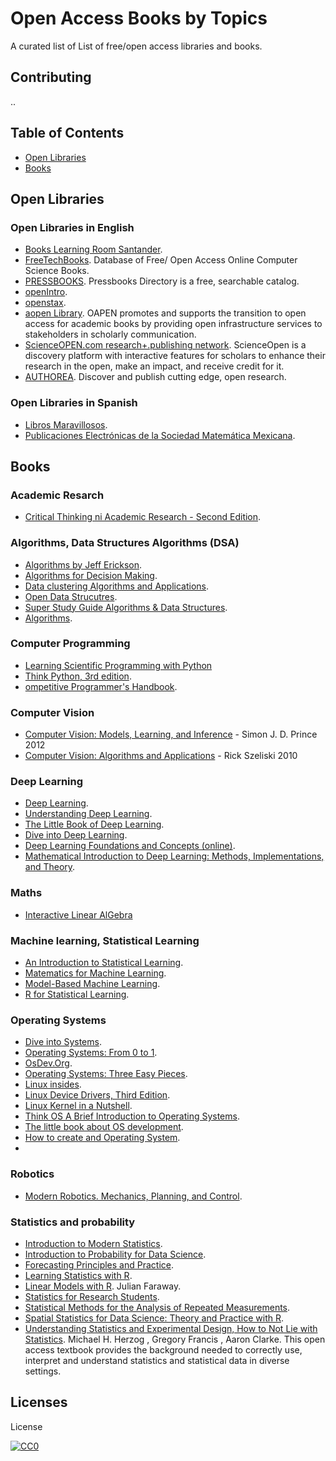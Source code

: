 # Open Access Books by Topics

A curated list of List of free/open access libraries and books.

## Contributing

..

## Table of Contents

- [Open Libraries](#open-libraries)
- [Books](#books)

## Open Libraries

### Open Libraries in English
* [Books Learning Room Santander](https://learningroom.becas-santander.com/).
* [FreeTechBooks](http://www.freetechbooks.com/). Database of Free/ Open Access Online Computer Science Books.
* [PRESSBOOKS](https://pressbooks.directory/). Pressbooks Directory is a free, searchable catalog.
* [openIntro](https://www.openintro.org/).
* [openstax](https://openstax.org/).
* [aopen Library](https://library.oapen.org). OAPEN promotes and supports the transition to open access for academic books by providing open infrastructure services to stakeholders in scholarly communication.
* [ScienceOPEN.com research+.publishing network](https://www.scienceopen.com/). ScienceOpen is a discovery platform with interactive features for scholars to enhance their research in the open, make an impact, and receive credit for it.
* [AUTHOREA](https://www.authorea.com/). Discover and publish cutting edge, open research.

### Open Libraries in Spanish
* [Libros Maravillosos](http://www.librosmaravillosos.com).
* [Publicaciones Electrónicas de la Sociedad Matemática Mexicana](https://www.pesmm.org.mx/).


## Books

### Academic Resarch
* [Critical Thinking ni Academic Research - Second Edition](https://minnstate.pressbooks.pub/ctar2/).


### Algorithms, Data Structures Algorithms (DSA)
* [Algorithms by Jeff Erickson](https://jeffe.cs.illinois.edu/teaching/algorithms/).
* [Algorithms for Decision Making](https://algorithmsbook.com/).
* [Data clustering Algorithms and Applications](https://haralick.org/ML/data_clustering.pdf).
* [Open Data Strucutres](http://opendatastructures.org/).
* [Super Study Guide Algorithms & Data Structures](https://superstudy.guide/algorithms-data-structures/).
* [Algorithms](https://labuladong.gitbook.io/algo-en).

### Computer Programming
* [Learning Scientific Programming with Python](https://scipython.com/about/the-book/)
* [Think Python, 3rd edition](https://greenteapress.com/wp/think-python-3rd-edition/).
* [ompetitive Programmer's Handbook](https://cses.fi/book.pdf).

### Computer Vision
* [Computer Vision:  Models, Learning, and Inference](http://www.computervisionmodels.com/) - Simon J. D. Prince 2012
* [Computer Vision: Algorithms and Applications](http://szeliski.org/Book/) - Rick Szeliski 2010

### Deep Learning
* [Deep Learning]( https://www.deeplearningbook.org/).
* [Understanding Deep Learning](https://udlbook.github.io/udlbook/).
* [The Little Book of Deep Learning](https://fleuret.org/francois/lbdl.html).
* [Dive into Deep Learning](http://d2l.ai/).
* [Deep Learning Foundations and Concepts (online)](https://www.bishopbook.com/).
* [Mathematical Introduction to Deep Learning: Methods, Implementations, and Theory](https://arxiv.org/abs/2310.20360).

### Maths
* [Interactive Linear AlGebra](https://textbooks.math.gatech.edu/ila/)

### Machine learning, Statistical Learning
* [An Introduction to Statistical Learning](https://www.statlearning.com/).
* [Matematics for Machine Learning](https://mml-book.github.io/).
* [Model-Based Machine Learning](https://www.mbmlbook.com/MBMLbook.pdf). 
* [R for Statistical Learning](https://daviddalpiaz.github.io/r4sl/).

### Operating Systems
* [Dive into Systems](https://diveintosystems.org/).
* [Operating Systems: From 0 to 1](https://github.com/tuhdo/os01).
* [OsDev.Org](https://wiki.osdev.org/).
* [Operating Systems: Three Easy Pieces](https://pages.cs.wisc.edu/~remzi/OSTEP/). 
* [Linux insides](https://0xax.gitbooks.io/linux-insides/content/).
* [Linux Device Drivers, Third Edition](https://lwn.net/Kernel/LDD3/).
* [Linux Kernel in a Nutshell](http://www.kroah.com/lkn/).
* [Think OS A Brief Introduction to Operating Systems](https://www.greenteapress.com/thinkos/index.html).
* [The little book about OS development](http://littleosbook.github.io/).
* [How to create and Operating System](https://samypesse.gitbook.io/how-to-create-an-operating-system).
* 

### Robotics
* [Modern Robotics. Mechanics, Planning, and Control](https://hades.mech.northwestern.edu/images/7/7f/MR.pdf).

### Statistics and probability
* [Introduction to Modern Statistics](https://openintro-ims.netlify.app/).
* [Introduction to Probability for Data Science](https://probability4datascience.com/).
* [Forecasting Principles and Practice](https://otexts.com/fpp3/).
* [Learning Statistics with R](https://learningstatisticswithr.com/).
* [Linear Models with R](https://julianfaraway.github.io/faraway/LMR/). Julian Faraway.
* [Statistics for Research Students](https://open.umn.edu/opentextbooks/textbooks/1191).
* [Statistical Methods for the Analysis of Repeated Measurements](https://link.springer.com/book/10.1007/b97287).
* [Spatial Statistics for Data Science: Theory and Practice with R](https://www.paulamoraga.com/book-spatial/index.html).
* [Understanding Statistics and Experimental Design, How to Not Lie with Statistics](https://link.springer.com/book/10.1007/978-3-030-03499-3).  Michael H. Herzog , Gregory Francis , Aaron Clarke. This open access textbook provides the background needed to correctly use, interpret and understand statistics and statistical data in diverse settings. 

## Licenses

License

[![CC0](http://i.creativecommons.org/p/zero/1.0/88x31.png)](http://creativecommons.org/publicdomain/zero/1.0/)
